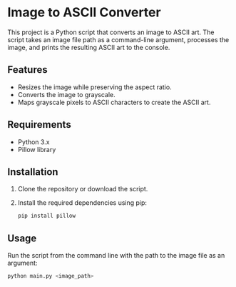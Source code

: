 # Image to ASCII Converter

This project is a Python script that converts an image to ASCII art. The script takes an image file path as a command-line argument, processes the image, and prints the resulting ASCII art to the console.

## Features

- Resizes the image while preserving the aspect ratio.
- Converts the image to grayscale.
- Maps grayscale pixels to ASCII characters to create the ASCII art.

## Requirements

- Python 3.x
- Pillow library

## Installation

1. Clone the repository or download the script.
2. Install the required dependencies using pip:

    ```sh
    pip install pillow
    ```

## Usage

Run the script from the command line with the path to the image file as an argument:

```sh
python main.py <image_path>
